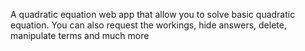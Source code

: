 A quadratic equation web app that allow you to solve basic quadratic equation. You can also request the workings, hide answers, delete, manipulate terms and much more
